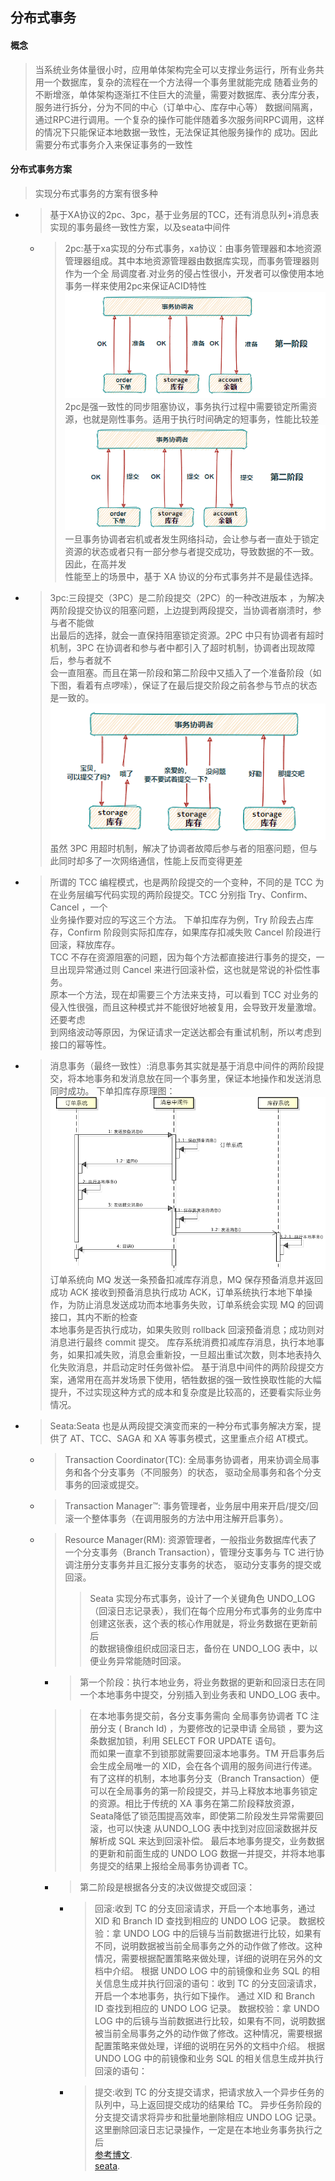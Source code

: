 ## 分布式事务

#### 概念
> 当系统业务体量很小时，应用单体架构完全可以支撑业务运行，所有业务共用一个数据库，复杂的流程在一个方法得一个事务里就能完成
> 随着业务的不断增涨，单体架构逐渐扛不住巨大的流量，需要对数据库、表分库分表，服务进行拆分，分为不同的中心（订单中心、库存中心等）
> 数据间隔离，通过RPC进行调用。一个复杂的操作可能伴随着多次服务间RPC调用，这样的情况下只能保证本地数据一致性，无法保证其他服务操作的
> 成功。因此需要分布式事务介入来保证事务的一致性
#### 分布式事务方案
> 实现分布式事务的方案有很多种
  - >基于XA协议的2pc、3pc，基于业务层的TCC，还有消息队列+消息表实现的事务最终一致性方案，以及seata中间件
    - >2pc:基于xa实现的分布式事务，xa协议：由事务管理器和本地资源管理器组成。其中本地资源管理器由数据库实现，而事务管理器则作为一个全
      > 局调度者.对业务的侵占性很小，开发者可以像使用本地事务一样来使用2pc来保证ACID特性
      ![](/studyforbat/pic/2pc.png)
      > 2pc是强一致性的同步阻塞协议，事务执行过程中需要锁定所需资源，也就是刚性事务。适用于执行时间确定的短事务，性能比较差
      ![](/studyforbat/pic/2pc1.png)
      > 一旦事务协调者宕机或者发生网络抖动，会让参与者一直处于锁定资源的状态或者只有一部分参与者提交成功，导致数据的不一致。因此，在⾼并发  
      性能⾄上的场景中，基于 XA 协议的分布式事务并不是最佳选择。
  - >3pc:三段提交（3PC）是二阶段提交（2PC）的一种改进版本 ，为解决两阶段提交协议的阻塞问题，上边提到两段提交，当协调者崩溃时，参与者不能做  
    出最后的选择，就会一直保持阻塞锁定资源。2PC 中只有协调者有超时机制，3PC 在协调者和参与者中都引入了超时机制，协调者出现故障后，参与者就不  
    会一直阻塞。而且在第一阶段和第二阶段中又插入了一个准备阶段（如下图，看着有点啰嗦），保证了在最后提交阶段之前各参与节点的状态是一致的。
    ![](/studyforbat/pic/3pc.png)
    > 虽然 3PC 用超时机制，解决了协调者故障后参与者的阻塞问题，但与此同时却多了一次网络通信，性能上反而变得更差
- >所谓的 TCC 编程模式，也是两阶段提交的一个变种，不同的是 TCC 为在业务层编写代码实现的两阶段提交。TCC 分别指 Try、Confirm、Cancel ，一个  
  业务操作要对应的写这三个方法。
  >下单扣库存为例，Try 阶段去占库存，Confirm 阶段则实际扣库存，如果库存扣减失败 Cancel 阶段进行回滚，释放库存。  
  > TCC 不存在资源阻塞的问题，因为每个方法都直接进行事务的提交，一旦出现异常通过则 Cancel 来进行回滚补偿，这也就是常说的补偿性事务。  
  > 原本一个方法，现在却需要三个方法来支持，可以看到 TCC 对业务的侵入性很强，而且这种模式并不能很好地被复用，会导致开发量激增。还要考虑  
  到网络波动等原因，为保证请求一定送达都会有重试机制，所以考虑到接口的幂等性。
- >消息事务（最终一致性）:消息事务其实就是基于消息中间件的两阶段提交，将本地事务和发消息放在同一个事务里，保证本地操作和发送消息同时成功。
  下单扣库存原理图：
  ![](/studyforbat/pic/mqcon.png)
  > 订单系统向 MQ 发送一条预备扣减库存消息，MQ 保存预备消息并返回成功 ACK
  > 接收到预备消息执行成功 ACK，订单系统执行本地下单操作，为防止消息发送成功而本地事务失败，订单系统会实现 MQ 的回调接口，其内不断的检查  
  > 本地事务是否执行成功，如果失败则 rollback 回滚预备消息；成功则对消息进行最终 commit 提交。
  > 库存系统消费扣减库存消息，执行本地事务，如果扣减失败，消息会重新投，一旦超出重试次数，则本地表持久化失败消息，并启动定时任务做补偿。
  > 基于消息中间件的两阶段提交方案，通常用在高并发场景下使用，牺牲数据的强一致性换取性能的大幅提升，不过实现这种方式的成本和复杂度是比较高的，还要看实际业务情况。
- >Seata:Seata 也是从两段提交演变而来的一种分布式事务解决方案，提供了 AT、TCC、SAGA 和 XA 等事务模式，这里重点介绍 AT模式。
  - >Transaction Coordinator(TC): 全局事务协调者，用来协调全局事务和各个分支事务（不同服务）的状态， 驱动全局事务和各个分支事务的回滚或提交。
  - >Transaction Manager™: 事务管理者，业务层中用来开启/提交/回滚一个整体事务（在调用服务的方法中用注解开启事务）。
  - >Resource Manager(RM): 资源管理者，一般指业务数据库代表了一个分支事务（Branch Transaction），管理分支事务与 TC 进行协调注册分支事务并且汇报分支事务的状态，
    > 驱动分支事务的提交或回滚。
    >>Seata 实现分布式事务，设计了一个关键角色 UNDO_LOG （回滚日志记录表），我们在每个应用分布式事务的业务库中创建这张表，这个表的核心作用就是，将业务数据在更新前后  
     的数据镜像组织成回滚日志，备份在 UNDO_LOG 表中，以便业务异常能随时回滚。
    - > 第一个阶段：执行本地业务，将业务数据的更新和回滚日志在同一个本地事务中提交，分别插入到业务表和 UNDO_LOG 表中。
    >>在本地事务提交前，各分支事务需向 全局事务协调者 TC 注册分支 ( Branch Id) ，为要修改的记录申请 全局锁 ，要为这条数据加锁，利用 SELECT FOR UPDATE 语句。  
    而如果一直拿不到锁那就需要回滚本地事务。TM 开启事务后会生成全局唯一的 XID，会在各个调用的服务间进行传递。
    有了这样的机制，本地事务分支（Branch Transaction）便可以在全局事务的第一阶段提交，并马上释放本地事务锁定的资源。相比于传统的 XA 事务在第二阶段释放资源，  
    Seata降低了锁范围提高效率，即使第二阶段发生异常需要回滚，也可以快速 从UNDO_LOG 表中找到对应回滚数据并反解析成 SQL 来达到回滚补偿。 
    最后本地事务提交，业务数据的更新和前面生成的 UNDO LOG 数据一并提交，并将本地事务提交的结果上报给全局事务协调者 TC。  
    - > 第二阶段是根据各分支的决议做提交或回滚：
      - >回滚:收到 TC 的分支回滚请求，开启一个本地事务，通过 XID 和 Branch ID 查找到相应的 UNDO LOG 记录。
        数据校验：拿 UNDO LOG 中的后镜与当前数据进行比较，如果有不同，说明数据被当前全局事务之外的动作做了修改。这种情况，需要根据配置策略来做处理，详细的说明在另外的文档中介绍。
        根据 UNDO LOG 中的前镜像和业务 SQL 的相关信息生成并执行回滚的语句：收到 TC 的分支回滚请求，开启一个本地事务，执行如下操作。
        通过 XID 和 Branch ID 查找到相应的 UNDO LOG 记录。
        数据校验：拿 UNDO LOG 中的后镜与当前数据进行比较，如果有不同，说明数据被当前全局事务之外的动作做了修改。这种情况，需要根据配置策略来做处理，详细的说明在另外的文档中介绍。
        根据 UNDO LOG 中的前镜像和业务 SQL 的相关信息生成并执行回滚的语句：
      - > 提交:收到 TC 的分支提交请求，把请求放入一个异步任务的队列中，马上返回提交成功的结果给 TC。
        异步任务阶段的分支提交请求将异步和批量地删除相应 UNDO LOG 记录。这里删除回滚日志记录操作，一定是在本地业务事务执行之后  
      [参考博文](https://www.cnblogs.com/chengxy-nds/p/14046856.html).  
      [seata](https://www.cnblogs.com/SimpleWu/p/15529920.html).

